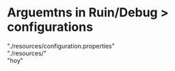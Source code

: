 # Arguemtns in Ruin/Debug > configurations 
"./resources/configuration.properties" <br>
"./resources/" <br>
"hoy" <br>
